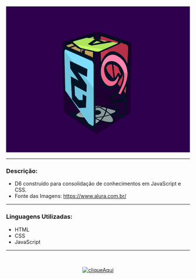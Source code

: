 <p align="center">
<img src="https://raw.githubusercontent.com/melpalhano/D6/main/imagens/D6.png" width="800" height="400"/>
</p>

---

<h3>Descrição:</h3>

* D6 construído para consolidação de conhecimentos em JavaScript e CSS.
* Fonte das Imagens: <https://www.alura.com.br/> 

---

<h3>Linguagens Utilizadas:</h3>

* HTML
* CSS
* JavaScript

---

<br>
<p align="center">
<a href="https://melpalhano.github.io/D6/" align="center"><img src="https://i.imgur.com/abgYAhj.png" alt="cliqueAqui"></a>
</p>
<br>
